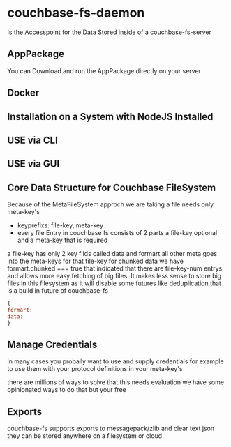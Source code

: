 # couchbase-fs-daemon
Is the Accesspoint for the Data Stored inside of a couchbase-fs-server

## AppPackage
You can Download and run the AppPackage directly on your server 

## Docker

## Installation on a System with NodeJS Installed

## USE via CLI

## USE via GUI

## Core Data Structure for Couchbase FileSystem

Because of the MetaFileSystem approch we are taking a file needs only meta-key's 
- keyprefixs: file-key, meta-key
- every file Entry in couchbase fs consists of 2 parts a file-key optional and a meta-key that is required

a file-key has only 2 key filds called data and formart all other meta goes into the meta-keys for that file-key
for chunked data we have formart.chunked === true that indicated that there are file-key-num entrys and allows more easy fetching of big files. It makes less sense to store big files in this filesystem as it will disable some futures like deduplication that is a build in future of couchbase-fs

```js
{
formart:
data:
}
```


## Manage Credentials
in many cases you probally want to use and supply credentials for example to use them with your protocol definitions in your meta-key's

there are millions of ways to solve that this needs evaluation we have some opinionated ways to do that but your free

## Exports
couchbase-fs supports exports to messagepack/zlib and clear text json
they can be stored anywhere on a filesystem or cloud 
